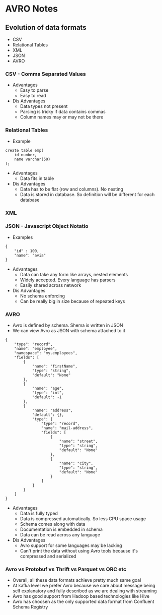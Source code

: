 # AVRO Notes

## Evolution of data formats
* CSV
* Relational Tables
* XML
* JSON
* AVRO

### CSV - Comma Separated Values
* Advantages
	* Easy to parse
	* Easy to read
* Dis Advantages
	* Data types not present
	* Parsing is tricky if data contains commas
	* Column names may or may not be there

### Relational Tables
* Example
```
create table emp(
	id number,
	name varchar(50)
);
```
* Advantages
	* Data fits in table
* Dis Advantages
	* Data has to be flat (row and columns). No nesting
	* Data is stored in database. So definition will be different for each database
	
### XML

### JSON - Javascript Object Notatio
* Examples
```
{
	"id" : 100,
	"name": "avia"
}
```
* Advantages
	* Data can take any form like arrays, nested elements
	* Widely accepted. Every language has parsers
	* Easily shared across network
* Dis Advantages
	* No schema enforcing
	* Can be really big in size because of repeated keys

### AVRO
* Avro is defined by schema. Shema is written in JSON
* We can view Avro as JSON with schema attached to it
```
{
	"type": "record",
	"name": "employee",
	"namespace": "my.employees",
	"fields": [
		{
			"name": "firstName",
			"type": "string",
			"default": "None"
		},
		{
			"name": "age",
			"type": "int",
			"default": -1
		},
		{
			"name": "address",
			"default": {},
			"type": {
				"type": "record",
				"name": "mail-address",
				"fields": [
					{
						"name": "street",
						"type": "string",
						"default": "None"
					},
					{
						"name": "city",
						"type": "string",
						"default": "None"
					}
				]
			}
		}
	]
}
```
* Advantages
	* Data is fully typed
	* Data is compressed automatically. So less CPU space usage
	* Schema comes along with data
	* Documentation is embedded in schema
	* Data can be read across any language
* Dis Advantages
	* Avro support for some languages may be lacking
	* Can't print the data without using Avro tools because it's compressed and serialized
	
### Avro vs Protobuf vs Thrift vs Parquet vs ORC etc
* Overall, all these data formats achieve pretty much same goal
* At kafka level we prefer Avro because we care about message being self explanatory and fully described as we are dealing with streaming
* Avro has good support from Hadoop based technologies like Hive
* Avro has choosen as the only supported data format from Confluent Schema Registry